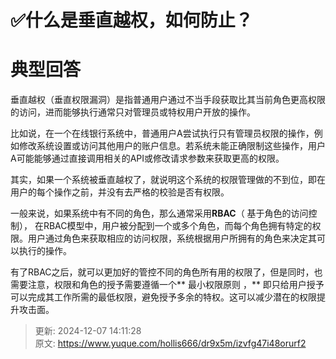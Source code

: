 # ✅什么是垂直越权，如何防止？

# 典型回答


垂直越权（垂直权限漏洞）是指普通用户通过不当手段获取比其当前角色更高权限的访问，进而能够执行通常只对管理员或特权用户开放的操作。



比如说，在一个在线银行系统中，普通用户A尝试执行只有管理员权限的操作，例如修改系统设置或访问其他用户的账户信息。若系统未能正确限制这些操作，用户A可能能够通过直接调用相关的API或修改请求参数来获取更高的权限。



其实，如果一个系统被垂直越权了，就说明这个系统的权限管理做的不到位，即在用户的每个操作之前，并没有去严格的校验是否有权限。



一般来说，如果系统中有不同的角色，那么通常采用**RBAC**（ 基于角色的访问控制）， 在RBAC模型中，用户被分配到一个或多个角色，而每个角色拥有特定的权限。用户通过角色来获取相应的访问权限，系统根据用户所拥有的角色来决定其可以执行的操作。  



有了RBAC之后，就可以更加好的管控不同的角色所有用的权限了，但是同时，也需要注意，权限和角色的授予需要遵循一个** 最小权限原则  ，** 即只给用户授予可以完成其工作所需的最低权限，避免授予多余的特权。这可以减少潜在的权限提升攻击面。  



> 更新: 2024-12-07 14:11:28  
> 原文: <https://www.yuque.com/hollis666/dr9x5m/izvfg47i48orurf2>